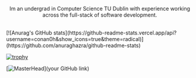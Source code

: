 
<p align="center">
 Im an undergrad in Computer Science TU Dublin with experience working across the full-stack of software development. 
</p align="center">
<br>
[![Anurag's GitHub stats](https://github-readme-stats.vercel.app/api?username=conan0h&show_icons=true&theme=radical)](https://github.com/anuraghazra/github-readme-stats)

[![trophy](https://github-profile-trophy.vercel.app/?username=conan0h)](https://github.com/ryo-ma/github-profile-trophy)

[![MasterHead]()](your GitHub link)
